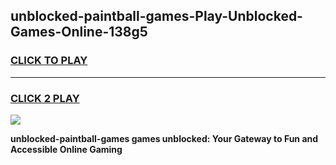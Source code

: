 
## unblocked-paintball-games-Play-Unblocked-Games-Online-138g5
<h3>
<a href="https://premium76.site?title=unblocked-paintball-games&ref=24A">CLICK TO PLAY</a></h3>
<hr>

<h3>
<a href="https://premium76.site?title=unblocked-paintball-games&ref=24A">CLICK 2 PLAY</a>
  
</h3>

<a href="https://premium76.site?title=unblocked-paintball-games&ref=24A"><img src="https://clearcache.store/games.png"></a>


**unblocked-paintball-games games unblocked: Your Gateway to Fun and Accessible Online Gaming**
